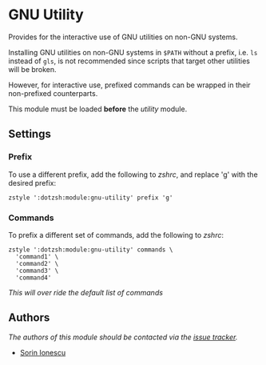 GNU Utility
===========

Provides for the interactive use of GNU utilities on non-GNU systems.

Installing GNU utilities on non-GNU systems in `$PATH` without a prefix, i.e.
`ls` instead of `gls`, is not recommended since scripts that target other
utilities will be broken.

However, for interactive use, prefixed commands can be wrapped in their
non-prefixed counterparts.

This module must be loaded **before** the *utility* module.

Settings
--------

### Prefix

To use a different prefix, add the following to *zshrc*, and replace 'g' with
the desired prefix:

    zstyle ':dotzsh:module:gnu-utility' prefix 'g'

### Commands

To prefix a different set of commands, add the following to *zshrc*:

    zstyle ':dotzsh:module:gnu-utility' commands \
      'command1' \
      'command2' \
      'command3' \
      'command4'

  *This will over ride the default list of commands*

Authors
-------

*The authors of this module should be contacted via the [issue tracker][1].*

  - [Sorin Ionescu](https://github.com/sorin-ionescu)

[1]: https://github.com/dotphiles/dotzsh/issues

